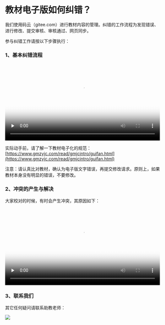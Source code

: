 # 教材电子版如何纠错？

我们使用码云（gitee.com）进行教材内容的管理。纠错的工作流程为发现错误、进行修改、提交审核、审核通过、网页同步。

参与纠错工作请按以下步骤执行：

### 1、基本纠错流程

<video id="video" controls="" preload="none" width="100%"  poster="./img/jiucuopost.png">
<source id="mp4" src="./img/jiucuo.mp4" type="video/mp4">
</video>

实际动手前，请了解一下教材电子化的规范：[https://www.gmzyjc.com/read/gmjcintro/guifan.html](https://www.gmzyjc.com/read/gmjcintro/guifan.html)

注意：请认真比对教材，确认为电子版文字错误，再提交修改请求。原则上，如果教材本身没有明显的错误，不要修改。  

### 2、冲突的产生与解决

大家校对的时候，有时会产生冲突，其原因如下：

<video id="video" controls="" preload="none" width="100%"  poster="./img/chongtu.png">
<source id="mp4" src="./img/chongtu.mp4" type="video/mp4">
</video>

### 3、联系我们

其它任何疑问请联系助教老师： 

![](img/gmzylianxi.jpg)

